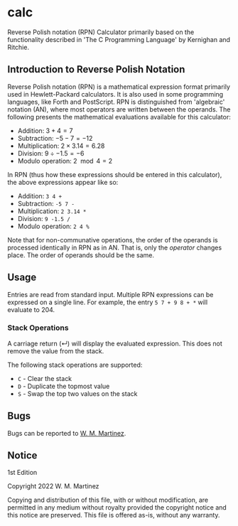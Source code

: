# calc
Reverse Polish notation (RPN) Calculator primarily based on the
functionality described in 'The C Programming Language' by Kernighan
and Ritchie.

## Introduction to Reverse Polish Notation
Reverse Polish notation (RPN) is a mathematical expression format
primarily used in Hewlett-Packard calculators.  It is also used in some
programming languages, like Forth and PostScript.  RPN is distinguished
from 'algebraic' notation (AN), where most operators are written
between the operands.  The following presents the mathematical
evaluations available for this calculator:

* Addition: $3 + 4 = 7$
* Subtraction: $-5 - 7 = -12$
* Multiplication: $2 \times 3.14 = 6.28$
* Division: $9 \div -1.5 = -6$
* Modulo operation: $2 \mod 4 = 2$

In RPN (thus how these expressions should be entered in this
calculator), the above expressions appear like so:

* Addition: `3 4 +`
* Subtraction: `-5 7 -`
* Multiplication: `2 3.14 *`
* Division: `9 -1.5 /`
* Modulo operation: `2 4 %`

Note that for non-communative operations, the order of the operands is
processed identically in RPN as in AN.  That is, only the *operator*
changes place.  The order of operands should be the same.

## Usage

Entries are read from standard input.  Multiple RPN expressions can be
expressed on a single line.  For example, the entry `5 7 + 9 8 + *`
will evaluate to 204.

### Stack Operations

A carriage return (↵) will display the evaluated expression.  This
does not remove the value from the stack.

The following stack operations are supported:

* `C` - Clear the stack
* `D` - Duplicate the topmost value
* `S` - Swap the top two values on the stack

## Bugs

Bugs can be reported to [W. M. Martinez](mailto:anikom15@outlook.com).

## Notice
1st Edition

Copyright 2022 W. M. Martinez

Copying and distribution of this file, with or without modification,
are permitted in any medium without royalty provided the copyright
notice and this notice are preserved.  This file is offered as-is,
without any warranty.
